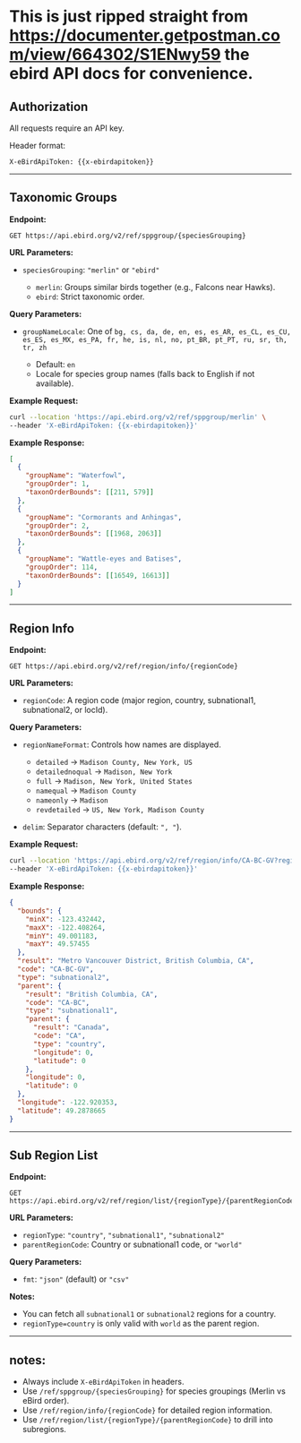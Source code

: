 # This is just ripped straight from https://documenter.getpostman.com/view/664302/S1ENwy59 the ebird API docs for convenience.

## Authorization
All requests require an API key.

Header format:
```http
X-eBirdApiToken: {{x-ebirdapitoken}}
````

---

## Taxonomic Groups

**Endpoint:**

```
GET https://api.ebird.org/v2/ref/sppgroup/{speciesGrouping}
```

**URL Parameters:**

* `speciesGrouping`: `"merlin"` or `"ebird"`

  * `merlin`: Groups similar birds together (e.g., Falcons near Hawks).
  * `ebird`: Strict taxonomic order.

**Query Parameters:**

* `groupNameLocale`: One of
  `bg, cs, da, de, en, es, es_AR, es_CL, es_CU, es_ES, es_MX, es_PA, fr, he, is, nl, no, pt_BR, pt_PT, ru, sr, th, tr, zh`

  * Default: `en`
  * Locale for species group names (falls back to English if not available).

**Example Request:**

```bash
curl --location 'https://api.ebird.org/v2/ref/sppgroup/merlin' \
--header 'X-eBirdApiToken: {{x-ebirdapitoken}}'
```

**Example Response:**

```json
[
  {
    "groupName": "Waterfowl",
    "groupOrder": 1,
    "taxonOrderBounds": [[211, 579]]
  },
  {
    "groupName": "Cormorants and Anhingas",
    "groupOrder": 2,
    "taxonOrderBounds": [[1968, 2063]]
  },
  {
    "groupName": "Wattle-eyes and Batises",
    "groupOrder": 114,
    "taxonOrderBounds": [[16549, 16613]]
  }
]
```

---

## Region Info

**Endpoint:**

```
GET https://api.ebird.org/v2/ref/region/info/{regionCode}
```

**URL Parameters:**

* `regionCode`: A region code (major region, country, subnational1, subnational2, or locId).

**Query Parameters:**

* `regionNameFormat`: Controls how names are displayed.

  * `detailed` → `Madison County, New York, US`
  * `detailednoqual` → `Madison, New York`
  * `full` → `Madison, New York, United States`
  * `namequal` → `Madison County`
  * `nameonly` → `Madison`
  * `revdetailed` → `US, New York, Madison County`
* `delim`: Separator characters (default: `", "`).

**Example Request:**

```bash
curl --location 'https://api.ebird.org/v2/ref/region/info/CA-BC-GV?regionNameFormat=detailed' \
--header 'X-eBirdApiToken: {{x-ebirdapitoken}}'
```

**Example Response:**

```json
{
  "bounds": {
    "minX": -123.432442,
    "maxX": -122.408264,
    "minY": 49.001183,
    "maxY": 49.57455
  },
  "result": "Metro Vancouver District, British Columbia, CA",
  "code": "CA-BC-GV",
  "type": "subnational2",
  "parent": {
    "result": "British Columbia, CA",
    "code": "CA-BC",
    "type": "subnational1",
    "parent": {
      "result": "Canada",
      "code": "CA",
      "type": "country",
      "longitude": 0,
      "latitude": 0
    },
    "longitude": 0,
    "latitude": 0
  },
  "longitude": -122.920353,
  "latitude": 49.2878665
}
```

---

## Sub Region List

**Endpoint:**

```
GET https://api.ebird.org/v2/ref/region/list/{regionType}/{parentRegionCode}
```

**URL Parameters:**

* `regionType`: `"country"`, `"subnational1"`, `"subnational2"`
* `parentRegionCode`: Country or subnational1 code, or `"world"`

**Query Parameters:**

* `fmt`: `"json"` (default) or `"csv"`

**Notes:**

* You can fetch all `subnational1` or `subnational2` regions for a country.
* `regionType=country` is only valid with `world` as the parent region.

---

## notes:

* Always include `X-eBirdApiToken` in headers.
* Use `/ref/sppgroup/{speciesGrouping}` for species groupings (Merlin vs eBird order).
* Use `/ref/region/info/{regionCode}` for detailed region information.
* Use `/ref/region/list/{regionType}/{parentRegionCode}` to drill into subregions.

